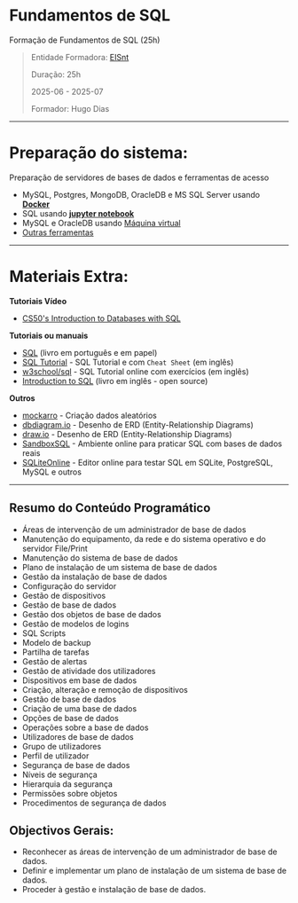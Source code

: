 # Fundamentos de SQL
Formação de Fundamentos de SQL (25h)

> Entidade Formadora: [EISnt](https://eisnt.com/)
>
> Duração: 25h
> 
> 2025-06 - 2025-07
>
> Formador: Hugo Dias


* * *

# Preparação do sistema:
Preparação de servidores de bases de dados e ferramentas de acesso 
- MySQL, Postgres, MongoDB, OracleDB e MS SQL Server usando [**Docker**](system_prep/README.md#-prepara%C3%A7%C3%A3o-do-sistema-para-correr-em-docker)
- SQL usando [**jupyter notebook**](system_prep/README.md#-prepara%C3%A7%C3%A3o-do-sistema-para-correr-em-jupyter-notebook)
- MySQL e OracleDB usando [Máquina virtual](system_prep/README.md#%EF%B8%8F-prepara%C3%A7%C3%A3o-do-sistema-para-correr-em-m%C3%A1quina-virtual)
- [Outras ferramentas](system_prep/README.md#-ferramentas-para-liga%C3%A7%C3%A3o-a-bases-de-dados)



* * *
# Materiais Extra:

**Tutoriais Vídeo**
* [CS50's Introduction to Databases with SQL](https://www.youtube.com/playlist?list=PLhQjrBD2T382v1MBjNOhPu9SiJ1fsD4C0)


**Tutoriais ou manuais**
* [SQL](https://www.wook.pt/livro/sql-structured-query-language-luis-damas/19619695) (livro em português e em papel)
* [SQL Tutorial](https://www.sqltutorial.org/) - SQL Tutorial e com `Cheat Sheet` (em inglês)
* [w3school/sql](https://www.w3schools.com/sql/default.asp) - SQL Tutorial online com exercícios (em inglês)
* [Introduction to SQL](https://github.com/bobbyiliev/introduction-to-sql) (livro em inglês - open source)


**Outros**
* [mockarro](https://mockaroo.com/) - Criação dados aleatórios
* [dbdiagram.io](https://dbdiagram.io) - Desenho de ERD (Entity-Relationship Diagrams)
* [draw.io](https://draw.io) - Desenho de ERD (Entity-Relationship Diagrams)
* [SandboxSQL](https://sandboxsql.com/) - Ambiente online para praticar SQL com bases de dados reais
* [SQLiteOnline](https://sqliteonline.com/) - Editor online para testar SQL em SQLite, PostgreSQL, MySQL e outros


---
## Resumo do Conteúdo Programático
* Áreas de intervenção de um administrador de base de dados
* Manutenção do equipamento, da rede e do sistema operativo e do servidor File/Print
* Manutenção do sistema de base de dados
* Plano de instalação de um sistema de base de dados
* Gestão da instalação de base de dados
* Configuração do servidor
* Gestão de dispositivos
* Gestão de base de dados
* Gestão dos objetos de base de dados
* Gestão de modelos de logins
* SQL Scripts
* Modelo de backup
* Partilha de tarefas
* Gestão de alertas
* Gestão de atividade dos utilizadores
* Dispositivos em base de dados
* Criação, alteração e remoção de dispositivos
* Gestão de base de dados
* Criação de uma base de dados
* Opções de base de dados
* Operações sobre a base de dados
* Utilizadores de base de dados
* Grupo de utilizadores
* Perfil de utilizador
* Segurança de base de dados
* Níveis de segurança
* Hierarquia da segurança
* Permissões sobre objetos
* Procedimentos de segurança de dados

## Objectivos Gerais:
* Reconhecer as áreas de intervenção de um administrador de base de dados.
* Definir e implementar um plano de instalação de um sistema de base de dados.
* Proceder à gestão e instalação de base de dados.
